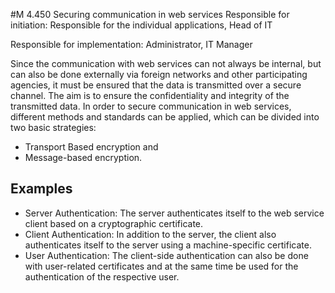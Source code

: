 #M 4.450 Securing communication in web services
Responsible for initiation: Responsible for the individual applications, Head of IT

Responsible for implementation: Administrator, IT Manager

Since the communication with web services can not always be internal, but can also be done externally via foreign networks and other participating agencies, it must be ensured that the data is transmitted over a secure channel. The aim is to ensure the confidentiality and integrity of the transmitted data. In order to secure communication in web services, different methods and standards can be applied, which can be divided into two basic strategies:

* Transport Based encryption and
* Message-based encryption.




## Examples 
* Server Authentication: The server authenticates itself to the web service client based on a cryptographic certificate.
* Client Authentication: In addition to the server, the client also authenticates itself to the server using a machine-specific certificate.
* User Authentication: The client-side authentication can also be done with user-related certificates and at the same time be used for the authentication of the respective user.




